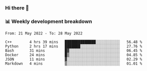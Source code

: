 ### Hi there 👋

### 📊 Weekly development breakdown
<!--START_SECTION:waka-->

```text
From: 21 May 2022 - To: 28 May 2022

C++        4 hrs 39 mins   ██████████████░░░░░░░░░░░   56.48 %
Python     2 hrs 17 mins   ███████░░░░░░░░░░░░░░░░░░   27.76 %
Bash       31 mins         █▓░░░░░░░░░░░░░░░░░░░░░░░   06.45 %
Docker     24 mins         █▒░░░░░░░░░░░░░░░░░░░░░░░   04.85 %
JSON       11 mins         ▓░░░░░░░░░░░░░░░░░░░░░░░░   02.29 %
Markdown   4 mins          ▒░░░░░░░░░░░░░░░░░░░░░░░░   01.01 %
```

<!--END_SECTION:waka-->

